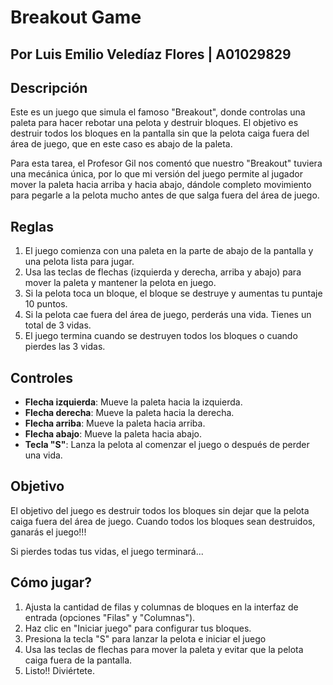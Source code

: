# Breakout Game
## Por Luis Emilio Veledíaz Flores | A01029829
## Descripción
Este es un juego que simula el famoso "Breakout", donde controlas una paleta para hacer rebotar una pelota y destruir bloques. El objetivo es destruir todos los bloques en la pantalla sin que la pelota caiga fuera del área de juego, que en este caso es abajo de la paleta.

Para esta tarea, el Profesor Gil nos comentó que nuestro "Breakout" tuviera una mecánica única, por lo que mi versión del juego permite al jugador mover la paleta hacia arriba y hacia abajo, dándole completo movimiento para pegarle a la pelota mucho antes de que salga fuera del área de juego.

## Reglas
1. El juego comienza con una paleta en la parte de abajo de la pantalla y una pelota lista para jugar.
2. Usa las teclas de flechas (izquierda y derecha, arriba y abajo) para mover la paleta y mantener la pelota en juego.
3. Si la pelota toca un bloque, el bloque se destruye y aumentas tu puntaje 10 puntos.
4. Si la pelota cae fuera del área de juego, perderás una vida. Tienes un total de 3 vidas.
5. El juego termina cuando se destruyen todos los bloques o cuando pierdes las 3 vidas.

## Controles
- **Flecha izquierda**: Mueve la paleta hacia la izquierda.
- **Flecha derecha**: Mueve la paleta hacia la derecha.
- **Flecha arriba**: Mueve la paleta hacia arriba.
- **Flecha abajo**: Mueve la paleta hacia abajo.
- **Tecla "S"**: Lanza la pelota al comenzar el juego o después de perder una vida.

## Objetivo
El objetivo del juego es destruir todos los bloques sin dejar que la pelota caiga fuera del área de juego. Cuando todos los bloques sean destruidos, ganarás el juego!!! 

Si pierdes todas tus vidas, el juego terminará...

## Cómo jugar?
1. Ajusta la cantidad de filas y columnas de bloques en la interfaz de entrada (opciones "Filas" y "Columnas").
2. Haz clic en "Iniciar juego" para configurar tus bloques.
3. Presiona la tecla "S" para lanzar la pelota e iniciar el juego
4. Usa las teclas de flechas para mover la paleta y evitar que la pelota caiga fuera de la pantalla.
5. Listo!! Diviértete.
